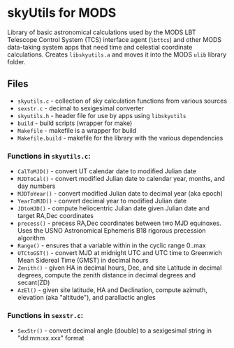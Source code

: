 # skyUtils for MODS

Library of basic astronomical calculations used by the MODS LBT Telescope Control System (TCS) interface
agent (`lbttcs`) and other MODS data-taking system apps that need time and celestial coordinate
calculations.  Creates `libskyutils.a` and moves it into the MODS `ulib` library folder.

## Files
 * `skyutils.c` - collection of sky calculation functions from various sources
 * `sexstr.c` - decimal to sexigesimal converter
 * `skyutils.h` - header file for use by apps using `libskyutils`
 * `build` - build scripts (wrapper for make)
 * `Makefile` - makefile is a wrapper for build
 * `Makefile.build` - makefile for the library with the various dependencies

### Functions in `skyutils.c`:
 * `CalToMJD()` - convert UT calendar date to modified Julian date
 * `MJDToCal()` - convert modified Julian date to calendar year, months, and day numbers
 * `MJDToYear()` - convert modified Julian date to decimal year (aka epoch)
 * `YearToMJD()` - convert decimal year to modified Julian date
 * `JDtoHJD()` - compute heliocentric Julian date given Julian date and target RA,Dec coordinates
 * `precess()` - precess RA,Dec coordinates between two MJD equinoxes. Uses the USNO Astronomical Ephemeris B18 rigorous precession algorithm
 * `Range()` - ensures that a variable within in the cyclic range 0..max
 * `UTCtoGST()` - convert MJD at midnight UTC and UTC time to Greenwich Mean Sidereal Time (GMST) in decimal hours
 * `Zenith()` - given HA in decimal hours, Dec, and site Latitude in decimal degrees, compute the zenith distance in decimal degrees and secant(ZD)
 * `AzEl()` - given site latitude, HA and Declination, compute azimuth, elevation (aka "altitude"), and parallactic angles

### Functions in `sexstr.c`:
 * `SexStr()` - convert decimal angle (double) to a sexigesimal string in "dd:mm:xx.xxx" format
